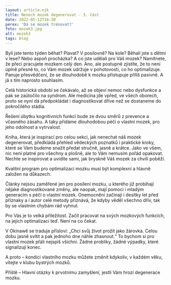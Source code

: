 ```yaml
---
layout: article.njk
title: Nenech mozek degenerovat - 3. část
date: 2022-05-12T16:30
perex: 'Dá se mozek trénovat?'
foto: mozek3.jpg
alt: mozek3
tags: blog
---
```

Byli jste tento týden běhat? Plavat? V posilovně? Na kole? Běhali jste s dětmi v lese? Nebo aspoň procházka? A co jste udělali pro Váš mozek? Namítnete, že přeci pracujete mozkem celý den. Ano, ale postupně zjistíte, že to není úplně přesně to, co Vám mozek udržuje v pohotovosti, co ho optimalizuje. Panuje přesvědčení, že se dlouhodobě k mozku přistupuje příliš pasivně. A já s tím naprosto souhlasím.

Celá historická období se čekávalo, až se objeví nemoc nebo dysfunkce a pak se zaútočilo na syndrom. Ale medicína jde vpřed, ve všech oborech, proto se nyní dá předpokládat i diagnostikovat dříve než se dostaneme do pokročilého stádia.

Řešení úbytku kognitivních funkcí bude ze dvou směrů z prevence a včasného zásahu.  A taky přidáme dlouhodobou péči o vlastní mozek, pro jeho odolnost a vytrvalost.

Kniha, která je inspirací pro celou sekci, jak nenechat náš mozek degenerovat, předkládá přehled vědeckých poznatků i praktické kroky, které se Vám budeme snažit předat stručně, jasně a krátce. Jako ve všem, nic není platné pro všechny a plošně, ale to Vám nemusím pořád opakovat. Nechte se inspirovat a uvidíte sami, jak bryskně Váš mozek za chvíli poběží.

Kvalitní program pro optimalizaci mozku musí být komplexní a hlavně založen na důkazech.

Články nejsou zaměřené jen pro posílení mozku, u kterého již probíhají nějaké diagnostikované změny, ale naopak, mají pomoci i mladým generacím s péčí o vlastní mozek. Onemocnění začínají i desítky let před příznaky a i autor celé metody přiznává, že kdyby věděl všechno dřív, tak by se vlastním chybám rád vyhnul.

Pro Vás je to velká příležitost. Začít pracovat na svých mozkových funkcích, na jejich optimalizaci teď. Není na co čekat.

V Okinawě se traduje přísloví: „Chci svůj život prožít jako žárovka. Celou dobu jasně svítit a pak jednoho dne náhle zhasnout.“ To bychom si pro vlastní mozek přáli nejspíš všichni. Žádné probliky, žádné výpadky, které signalizují konec.

A proto – kondici vlastního mozku můžete změnit kdykoliv, v každém věku, vítejte v klubu bystrých mozků.

 Příště – Hlavní otázky k prvotnímu zamyšlení, jestli Vám hrozí degenerace mozku.